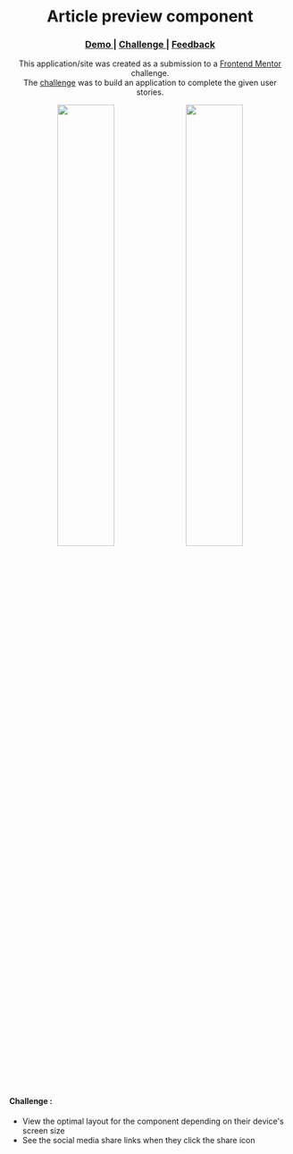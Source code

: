 <h1 align="center">Article preview component</h1>

<div align="center">
  <h3>
    <a href="https://article-preview-component.web.app">
      Demo
    </a>
    <span> | </span>
    <a href="https://www.frontendmentor.io/challenges/article-preview-component-dYBN_pYFT">
      Challenge
    </a>
    <span> | </span>
    <a href="mailto: pangestu.ncp@gmail.com">
      Feedback
    </a>
  </h3>
</div>
<p align="center">This application/site was created as a submission to a <a href="https://www.frontendmentor.io/">Frontend Mentor</a> challenge.<br/> The <a href="https://www.frontendmentor.io/challenges/article-preview-component-dYBN_pYFT">challenge</a> was to build an application to complete the given user stories.</p>

<div align="center" width="100%">
  <img src="https://res.cloudinary.com/dz209s6jk/image/upload/q_auto:good,w_900/Challenges/xqhq3ggsxbtkv4o3av6j.jpg" width="45%">
  <img src="https://res.cloudinary.com/dz209s6jk/image/upload/q_auto:good,w_900/Challenges/ciavqdc7y9fpcwhmutph.jpg" width="45%">
</div>



#### Challenge :
- View the optimal layout for the component depending on their device's screen size
- See the social media share links when they click the share icon
